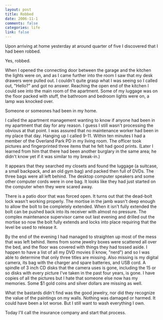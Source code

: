 ```yaml
--- 
layout: post
title: Robbed
date: 2006-11-1
comments: false
categories: life
link: false
---
```

Upon arriving at home yesterday at around quarter of five I discovered that I had been robbed.

Yes, robbed.

When I opened the connecting door between the garage and the kitchen the lights were on, and as I came further into the room I saw that my desk drawers were pulled out. I couldn't quite grasp what I was seeing so I called out, "Hello?" and got no answer. Reaching the open end of the kitchen I could see into the main room of the apartment. Some of my luggage was on the floor packed with stuff, the bathroom and bedroom lights were on, a lamp was knocked over.

Someone or someones had been in my home.

I called the apartment management wanting to know if anyone had been in my apartment that day for any reason. I guess I still wasn't processing the obvious at that point. I was assured that no maintenance worker had been in my place that day. Hanging up I called 9-11. Within ten minutes I had a member of the Overland Park PD in my living room. The officer  took pictures and fingerprinted three items that he felt had good prints. (Later I learned from him that there had been another burglary in the same area; he didn't know yet if it was similar to my break-in.)

It appears that they searched my closets and found the luggage (a suitcase, a small backpack, and an old gym bag) and packed then full of DVDs. The three bags were all left behind. The desktop computer speakers and some other computer cords were in one bag. It looks like they had just started on the computer when they were scared away.

There is a patio door that was forced open. It turns out that the dead-bolt lock wasn't working properly. The mortise in the jamb wasn't deep enough to allow the bolt to be completely extended. When it isn't fully extended the bolt can be pushed back into its receiver with almost no pressure. The complex maintenance supervisor came out last evening and drilled out the mortise so now the bolt fully extends and locks into place requiring that the level be used to release it.

By the end of the evening I had managed to straighten up most of the mess that was left behind. Items from some jewelry boxes were scattered all over the bed, and the floor was covered with things they had tossed aside. I happen to have a list of all my DVD movies (I know, "nerd") and so I was able to determine that only three titles are missing. Also missing is my digital camera, its bag with the charger and spare batteries, and USB cord. A spindle of 3 inch CD disks that the camera uses is gone, including the 15 or so disks with every picture I've taken in the past four years, is gone. I have copies of all the pictures but I hate that someone else now has my memories. Some $1 gold coins and silver dollars are missing as well.

What the bastards didn't find was the good jewelry, nor did they recognize the value of the paintings on my walls. Nothing was damaged or harmed. It could have been a lot worse. But I still want to wash everything I own.

Today I'll call the insurance company and start that process.
